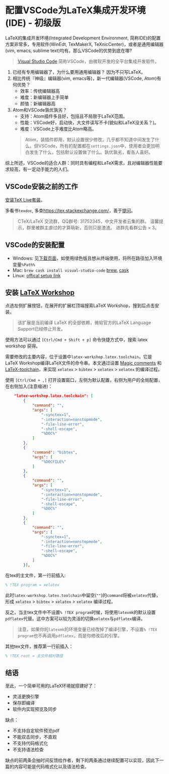 # 配置VSCode为LaTeX集成开发环境(IDE) - 初级版

LaTeX的集成开发环境(Integrated Development Environment, 简称IDE)的配置方案非常多，专用软件(WinEdt, TexMakerX, TeXnicCenter)，或者是通用编辑器(vim, emacs, sublime text)均有。那么VSCode的优势到底在哪?

> [Visual Studio Code](https://code.visualstudio.com/)
> 简称VSCode，由微软开发的全平台集成开发软件。

1. 已经有专用编辑器了，为什么要用通用编辑器？
    因为不只写LaTeX。
1. 相比传统『神级』编辑器(vim, emacs等)，新一代编辑器(VSCode, Atom)有何优势？
    - 效率：传统编辑器高
    - 难度：新编辑器上手简单
    - 颜值：新编辑器高
1. Atom和VSCode孰优孰劣？
    - 支持：Atom插件多且好，包括且不局限于LaTeX范围。
    - 性能：VSCode好，启动快，大文件读写不卡(貌似和LaTeX没关系？)。
    - 难度：VSCode上手难度比Atom略高。
    > Atom，装插件即用，默认设置很少修改，几乎都不知道中间发生了什么。但VSCode，所有的配置都在`settings.json`中，使用者会更加明白发生了什么，包括默认设置做了什么。孰优孰劣，看各人喜好。

综上所述，VSCode的适合人群：同时具有编程和LaTeX需求，且对编辑器性能要求较高，有一定动手能力的人们。

## VSCode安装之前的工作

[安装TeX Live套装](https://liam0205.me/texlive/)。

多看书`texdoc`, 多查<https://tex.stackexchange.com/>，善于[提问](https://github.com/ryanhanwu/How-To-Ask-Questions-The-Smart-Way/blob/master/README-zh_CN.md)。

> CTeX/LaTeX 交流群，QQ群号: 31752345，中文开发者云集的群。
> 温馨提示，群里被群主虐过的才算萌新，否则只是渣渣。
> 进群先看群公告 × 3。

## VSCode的安装配置

- Windows: 见[下载页面](https://code.visualstudio.com/download)，如使用绿色版且想从终端使用，将所在路径加入环境变量`%Path%`
- Mac: `brew cask install visual-studio-code` [brew](https://brew.sh/), [cask](https://caskroom.github.io/)
- Linux: [offical setup link](https://code.visualstudio.com/docs/setup/linux)

## 安装 [LaTeX Workshop](https://github.com/James-Yu/LaTeX-Workshop)

点选左侧扩展按钮，在展开的扩展栏顶端搜索LaTeX Workshop，搜到后点击安装。
> 该扩展是当前编译 LaTeX 的全部依赖，微软官方的LaTeX Language Support已经停止开发。

使用方法可以通过 `[Ctrl/Cmd + Shift + p]` 命令快捷方式中，搜索 latex workshop 获得。

需要修改的主要内容，位于设置中`latex-workshop.latex.toolchain`，它是LaTeX Workshop编译LaTeX文件的命令串。本文通过设置 [Magic comments](https://github.com/James-Yu/LaTeX-Workshop#magic-comments) 和 [LaTeX-toolchain](https://github.com/James-Yu/LaTeX-Workshop#latex-toolchain)，来实现 `xelatex` > `bibtex` > `xelatex` > `xelatex` 的编译过程。

使用 `[Ctrl/Cmd + ,]` 打开设置窗口，左侧为默认配置，右侧为用户的全局配置，在右侧加入(注意缩进)：

```json
    "latex-workshop.latex.toolchain": [
        {
            "command": "",
            "args": [
                "-synctex=1",
                "-interaction=nonstopmode",
                "-file-line-error",
                "-shell-escape",
                "%DOC%"
            ]
        },
        {
            "command": "bibtex",
            "args": [
                "%DOCFILE%"
            ]
        },
        {
            "command": "",
            "args": [
                "-synctex=1",
                "-interaction=nonstopmode",
                "-file-line-error",
                "-shell-escape",
                "%DOC%"
            ]
        },
        {
            "command": "",
            "args": [
                "-synctex=1",
                "-interaction=nonstopmode",
                "-file-line-error",
                "-shell-escape",
                "%DOC%"
            ]
        }],
```

在tex的主文件，第一行前插入:

```tex
% !TEX program = xelatex
```

此时`latex-workshop.latex.toolchain`中留空(`""`)的`command`将被`xelatex`代替，形成 `xelatex` > `bibtex` > `xelatex` > `xelatex` 编译过程。

反之，当主tex文件中不设置`% !TEX program`时候，将使用`latexmk`的默认设置`pdflatex`代替。这中方案可以较为灵活的切换`xelatex`与`pdflatex`编译。

> 注意，如果你的`latexmk`的环境变量已经改掉了编译引擎，不设置`% !TEX program`也不再调用`pdflatex`，而是你修改后的引擎。

其他tex文件，推荐第一行前插入：

```tex
% !TEX root = 主文件相对路径
```

## 结语

至此，一个简单可用的LaTeX环境就搭建好了：

- 灵活更换引擎
- 保存即编译
- 软件内实现预览及同步

缺点：

- 不支持自定软件预览pdf
- 不能双击同步，不直观
- 不支持代码格式化
- 不支持语法检查

缺点的前两条会抽时间反馈给作者，剩下的两条通过继续配置可以实现，因此下一篇的内容可能是代码格式化以及语法检查。
